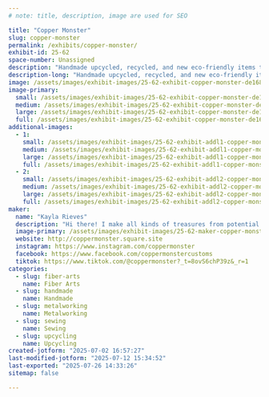 ```yaml
---
# note: title, description, image are used for SEO

title: "Copper Monster"
slug: copper-monster
permalink: /exhibits/copper-monster/
exhibit-id: 25-62
space-number: Unassigned
description: "Handmade upcycled, recycled, and new eco-friendly items to help keep trash out of landfills!"
description-long: "Handmade upcycled, recycled, and new eco-friendly items to help keep trash out of landfills! Soda can earrings, snack packaging into purses, feed bags into totes - the limit does not exist! I also sew washable, reusable things such as dish scrubbers, bowl cozies, jar toppers, fabric bookmarks, scrunchies, and more!"
image: /assets/images/exhibit-images/25-62-exhibit-copper-monster-de168b5f-83dd-4ca3-9ec0-e3eed77838ab-large.jpg
image-primary: 
  small: /assets/images/exhibit-images/25-62-exhibit-copper-monster-de168b5f-83dd-4ca3-9ec0-e3eed77838ab-small.jpg
  medium: /assets/images/exhibit-images/25-62-exhibit-copper-monster-de168b5f-83dd-4ca3-9ec0-e3eed77838ab-medium.jpg
  large: /assets/images/exhibit-images/25-62-exhibit-copper-monster-de168b5f-83dd-4ca3-9ec0-e3eed77838ab-large.jpg
  full: /assets/images/exhibit-images/25-62-exhibit-copper-monster-de168b5f-83dd-4ca3-9ec0-e3eed77838ab-full.jpg
additional-images: 
  - 1:
    small: /assets/images/exhibit-images/25-62-exhibit-addl1-copper-monster-screenshot-2025-07-02-164911-small.png
    medium: /assets/images/exhibit-images/25-62-exhibit-addl1-copper-monster-screenshot-2025-07-02-164911-medium.png
    large: /assets/images/exhibit-images/25-62-exhibit-addl1-copper-monster-screenshot-2025-07-02-164911-large.png
    full: /assets/images/exhibit-images/25-62-exhibit-addl1-copper-monster-screenshot-2025-07-02-164911-full.png
  - 2:
    small: /assets/images/exhibit-images/25-62-exhibit-addl2-copper-monster-e2523d3e-4214-4ec9-9675-dfcbc1c86e78-small.jpg
    medium: /assets/images/exhibit-images/25-62-exhibit-addl2-copper-monster-e2523d3e-4214-4ec9-9675-dfcbc1c86e78-medium.jpg
    large: /assets/images/exhibit-images/25-62-exhibit-addl2-copper-monster-e2523d3e-4214-4ec9-9675-dfcbc1c86e78-large.jpg
    full: /assets/images/exhibit-images/25-62-exhibit-addl2-copper-monster-e2523d3e-4214-4ec9-9675-dfcbc1c86e78-full.jpg
maker: 
  name: "Kayla Rieves"
  description: "Hi there! I make all kinds of treasures from potential trash, helping keep things out of landfills. I turn feed bags into backpacks, chip/juice/candy bags into purses, soda cans into earrings, and more! I also sew fabric items that are washable and reusable, such as jar toppers, scrunchies, dish scrubbies, fabric bookmarks, and more!"
  image-primary: /assets/images/exhibit-images/25-62-maker-copper-monster-messenger-creation-44408dcf-c05c-47ba-9139-83932c631229-medium.jpeg
  website: http://coppermonster.square.site
  instagram: https://www.instagram.com/coppermonster
  facebook: https://www.facebook.com/coppermonstercustoms
  tiktok: https://www.tiktok.com/@coppermonster?_t=8ovS6chP39z&_r=1
categories: 
  - slug: fiber-arts
    name: Fiber Arts
  - slug: handmade
    name: Handmade
  - slug: metalworking
    name: Metalworking
  - slug: sewing
    name: Sewing
  - slug: upcycling
    name: Upcycling
created-jotform: "2025-07-02 16:57:27"
last-modified-jotform: "2025-07-12 15:34:52"
last-exported: "2025-07-26 14:33:26"
sitemap: false

---
```

